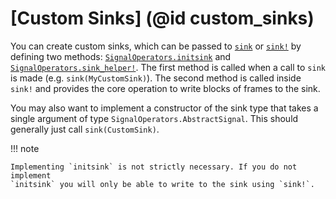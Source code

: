 # [Custom Sinks] (@id custom_sinks)

You can create custom sinks, which can be passed to [`sink`](@ref) or [`sink!`](@ref) by defining two methods: [`SignalOperators.initsink`](@ref) and [`SignalOperators.sink_helper!`](@ref). The first method is called when
a call to `sink` is made (e.g. `sink(MyCustomSink)`). The second method
is called inside `sink!` and provides the core operation to write blocks of frames to the sink.

You may also want to implement a constructor of the sink type that takes a single argument of type `SignalOperators.AbstractSignal`. This should generally just call `sink(CustomSink)`.

!!! note

    Implementing `initsink` is not strictly necessary. If you do not implement
    `initsink` you will only be able to write to the sink using `sink!`.
